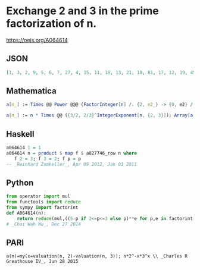 # Exchange 2 and 3 in the prime factorization of n\.
https://oeis.org/A064614
## JSON
```JSON
[1, 3, 2, 9, 5, 6, 7, 27, 4, 15, 11, 18, 13, 21, 10, 81, 17, 12, 19, 45, 14, 33, 23, 54, 25, 39, 8, 63, 29, 30, 31, 243, 22, 51, 35, 36, 37, 57, 26, 135, 41, 42, 43, 99, 20, 69, 47, 162, 49, 75, 34, 117, 53, 24, 55, 189, 38, 87, 59, 90, 61, 93, 28, 729, 65, 66, 67, 153, 46]
```
## Mathematica
```Mathematica
a[n_] := Times @@ Power @@@ (FactorInteger[n] /. {2, e2_} -> {0, e2} /. {3, e3_} -> {2, e3} /. {0, e2_} -> {3, e2}); Table[a[n], {n, 1, 69}] (* _Jean-François Alcover_, Nov 20 2012 *)
```
```Mathematica
a[n_] := n * Times @@ ({3/2, 2/3}^IntegerExponent[n, {2, 3}]); Array[a, 100] (* _Amiram Eldar_, Sep 20 2020 *)
```
## Haskell
```Haskell
a064614 1 = 1
a064614 n = product $ map f $ a027746_row n where
   f 2 = 3; f 3 = 2; f p = p
-- _Reinhard Zumkeller_, Apr 09 2012, Jan 03 2011
```
## Python
```Python
from operator import mul
from functools import reduce
from sympy import factorint
def A064614(n):
    return reduce(mul,((5-p if 2<=p<=3 else p)**e for p,e in factorint(n).items())) if n > 1 else n
# _Chai Wah Wu_, Dec 27 2014
```
## PARI
```PARI
a(n)=my(x=valuation(n, 2)-valuation(n, 3)); n*2^-x*3^x \\ _Charles R Greathouse IV_, Jun 28 2015
```
